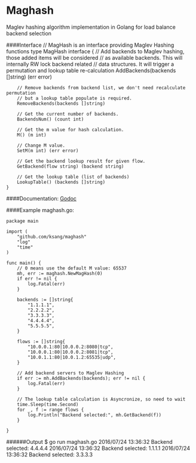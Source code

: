 # Maghash
Maglev hashing algorithm implementation in Golang for load balance backend selection

####Interface
	// MagHash is an interface providing Maglev Hashing functions
	type MagHash interface {
		// Add backends to Maglev hashing, those added items will be considered
		// as available backends. This will internally RW lock backend related
		// data structures. It will trigger a permutation and lookup table re-calculation
		AddBackends(backends []string) (err error)

		// Remove backends from backend list, we don't need recalculate permutation
		// but a lookup table populate is required.
		RemoveBackends(backends []string)

		// Get the current number of backends.
		BackendsNum() (count int)

		// Get the m value for hash calculation.
		M() (m int)

		// Change M value.
		SetM(m int) (err error)

		// Get the backend lookup result for given flow.
		GetBackend(flow string) (backend string)

		// Get the lookup table (list of backends)
		LookupTable() (backends []string)
	}

####Documentation:
[Godoc](https://godoc.org/github.com/ksang/maghash)

####Example
	maghash.go:

	package main

	import (
		"github.com/ksang/maghash"
		"log"
		"time"
	)

	func main() {
		// 0 means use the default M value: 65537
		mh, err := maghash.NewMagHash(0)
		if err != nil {
			log.Fatal(err)
		}

		backends := []string{
			"1.1.1.1",
			"2.2.2.2",
			"3.3.3.3",
			"4.4.4.4",
			"5.5.5.5",
		}

		flows := []string{
			"10.0.0.1:80|10.0.0.2:8080|tcp",
			"10.0.0.1:80|10.0.0.2:8081|tcp",
			"10.0.1.1:80|10.0.1.2:65535|udp",
		}

		// Add backend servers to Maglev Hashing
		if err := mh.AddBackends(backends); err != nil {
			log.Fatal(err)
		}

		// The lookup table calculation is Asyncronize, so need to wait
		time.Sleep(time.Second)
		for _, f := range flows {
			log.Println("Backend selected:", mh.GetBackend(f))
		}

	}

######Output
	$ go run maghash.go
	2016/07/24 13:36:32 Backend selected: 4.4.4.4
	2016/07/24 13:36:32 Backend selected: 1.1.1.1
	2016/07/24 13:36:32 Backend selected: 3.3.3.3